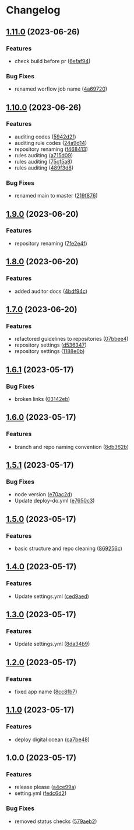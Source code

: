 # Changelog

## [1.11.0](https://github.com/dworac/docs/compare/v1.10.0...v1.11.0) (2023-06-26)


### Features

* check build before pr ([6efaf94](https://github.com/dworac/docs/commit/6efaf9401385ceeaf69ebc5932eee0e80c29099b))


### Bug Fixes

* renamed worflow job name ([4a69720](https://github.com/dworac/docs/commit/4a697207a3a7a88250127e1fd7200b393b362be3))

## [1.10.0](https://github.com/dworac/docs/compare/v1.9.0...v1.10.0) (2023-06-26)


### Features

* auditing codes ([5942d2f](https://github.com/dworac/docs/commit/5942d2f671278214d76b1ea0b8070f04a7a6c11a))
* auditing rule codes ([24a9d14](https://github.com/dworac/docs/commit/24a9d14f724b5116ec7f5d5a47df437827d9698d))
* repository renaming ([f468413](https://github.com/dworac/docs/commit/f46841321d42280bd033132ad3f21eb2d377db5e))
* rules auditing ([a715d09](https://github.com/dworac/docs/commit/a715d099d5f84bf01279a0897a20871f87c08065))
* rules auditing ([75cf5a8](https://github.com/dworac/docs/commit/75cf5a88fc8b6f8e2c3d870ae6c1ef6f207a95de))
* rules auditing ([489f3d8](https://github.com/dworac/docs/commit/489f3d8288e6090dbba6daddf4edcbd11e2717f7))


### Bug Fixes

* renamed main to master ([219f876](https://github.com/dworac/docs/commit/219f876d1f50eb50a974bff6e09dba6e6a3b3618))

## [1.9.0](https://github.com/dworac/docs/compare/v1.8.0...v1.9.0) (2023-06-20)


### Features

* repository renaming ([7fe2e4f](https://github.com/dworac/docs/commit/7fe2e4fd08057ee9b19b8b0e7910f9bc1718d7d3))

## [1.8.0](https://github.com/dworac/docs/compare/v1.7.0...v1.8.0) (2023-06-20)


### Features

* added auditor docs ([4bdf94c](https://github.com/dworac/docs/commit/4bdf94cdc09c46fb2d6b5c05bbde17a346aedd10))

## [1.7.0](https://github.com/dworac/docs/compare/v1.6.1...v1.7.0) (2023-06-20)


### Features

* refactored guidelines to repositories ([07bbee4](https://github.com/dworac/docs/commit/07bbee45e5d6da617520400b7eda63161ddff1ec))
* repository settings ([d536347](https://github.com/dworac/docs/commit/d5363473333ca7917d1d6d801452e7f939e5ad93))
* repository settings ([1188e0b](https://github.com/dworac/docs/commit/1188e0b44bcd6fe274178fdd402101da98f47c7c))

## [1.6.1](https://github.com/dworac/docs/compare/v1.6.0...v1.6.1) (2023-05-17)


### Bug Fixes

* broken links ([03142eb](https://github.com/dworac/docs/commit/03142ebf3994b47120df4b0b3bdd32d93c687553))

## [1.6.0](https://github.com/dworac/docs/compare/v1.5.1...v1.6.0) (2023-05-17)


### Features

* branch and repo naming convention ([8db362b](https://github.com/dworac/docs/commit/8db362b7431d45fda7c2e79802cc086e097f41ad))

## [1.5.1](https://github.com/dworac/docs/compare/v1.5.0...v1.5.1) (2023-05-17)


### Bug Fixes

* node version ([e70ac2d](https://github.com/dworac/docs/commit/e70ac2d37565348ac68ca8afa2459b30b0d80199))
* Update deploy-do.yml ([e7650c3](https://github.com/dworac/docs/commit/e7650c3ad0227b72dc66ce02a2d8286f1f7fc2b7))

## [1.5.0](https://github.com/dworac/docs/compare/v1.4.0...v1.5.0) (2023-05-17)


### Features

* basic structure and repo cleaning ([869256c](https://github.com/dworac/docs/commit/869256cf81da648f41bcc7562b220f1e89b82e6c))

## [1.4.0](https://github.com/dworac/docs-dworac/compare/v1.3.0...v1.4.0) (2023-05-17)


### Features

* Update settings.yml ([ced9aed](https://github.com/dworac/docs-dworac/commit/ced9aed6eac071377510c4302a4c3d3a9ccc80a3))

## [1.3.0](https://github.com/dworac/docs-dworac/compare/v1.2.0...v1.3.0) (2023-05-17)


### Features

* Update settings.yml ([8da34b9](https://github.com/dworac/docs-dworac/commit/8da34b9e9d6d87f412faeba4ba27c86548281ace))

## [1.2.0](https://github.com/dworac/docs-dworac/compare/v1.1.0...v1.2.0) (2023-05-17)


### Features

* fixed app name ([8cc8fb7](https://github.com/dworac/docs-dworac/commit/8cc8fb7afa43edaff8577699e58fc7bcffff9ee0))

## [1.1.0](https://github.com/dworac/docs-dworac/compare/v1.0.0...v1.1.0) (2023-05-17)


### Features

* deploy digital ocean ([ca7be48](https://github.com/dworac/docs-dworac/commit/ca7be489ab9a85624e200088765343be27c95bf4))

## 1.0.0 (2023-05-17)


### Features

* release please ([a4ce99a](https://github.com/dworac/docs-dworac/commit/a4ce99a84b22ae1a853db972ce864fd40992c0a4))
* setting.yml ([fedc6d2](https://github.com/dworac/docs-dworac/commit/fedc6d278465f02edff2f0c1aeb537a44d44a6a2))


### Bug Fixes

* removed status checks ([579aeb2](https://github.com/dworac/docs-dworac/commit/579aeb26ede15b265c58f4261ab660ebc018c9dc))
